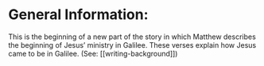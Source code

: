 # General Information:

This is the beginning of a new part of the story in which Matthew describes the beginning of Jesus’ ministry in Galilee. These verses explain how Jesus came to be in Galilee. (See: [[writing-background]])